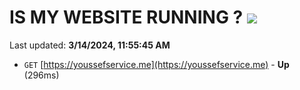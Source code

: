 # IS MY WEBSITE RUNNING ? [![](https://img.shields.io/static/v1?label=Sponsor&message=%E2%9D%A4&logo=GitHub&color=%23fe8e86)](https://github.com/sponsors/<username>)

Last updated: **3/14/2024, 11:55:45 AM**

- `GET` [https://youssefservice.me](https://youssefservice.me) - **Up** (296ms)
